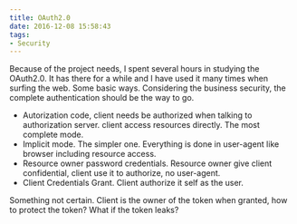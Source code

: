 ```yaml
---
title: OAuth2.0
date: 2016-12-08 15:58:43
tags:
- Security
---
```

Because of the project needs, I spent several hours in studying the OAuth2.0. It has there for a while and I have used it many times when surfing the web. Some basic ways. Considering the business security, the complete authentication should be the way to go. 
<!-- more -->
- Autorization code, client needs be authorized when talking to authorization server. client access resources directly. The most complete mode.
- Implicit mode. The simpler one. Everything is done in user-agent like browser including resource access.
- Resource owner password credentials. Resource owner give client confidential, client use it to authorize, no user-agent. 
- Client Credentials Grant. Client authorize it self as the user.

Something not certain. Client is the owner of the token when granted, how to protect the token? What if the token leaks?


